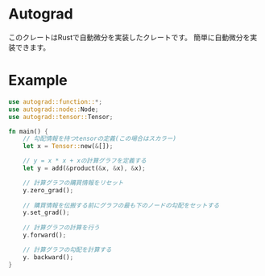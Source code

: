 # Autograd
このクレートはRustで自動微分を実装したクレートです。
簡単に自動微分を実装できます。

# Example

```rust
use autograd::function::*;
use autograd::node::Node;
use autograd::tensor::Tensor;

fn main() {
    // 勾配情報を持つtensorの定義(この場合はスカラー)
    let x = Tensor::new(&[]);

    // y = x * x + xの計算グラフを定義する
    let y = add(&product(&x, &x), &x);

    // 計算グラフの購買情報をリセット
    y.zero_grad();
    
    // 購買情報を伝搬する前にグラフの最も下のノードの勾配をセットする
    y.set_grad();
    
    // 計算グラフの計算を行う
    y.forward();

    // 計算グラフの勾配を計算する
    y. backward();
}
```